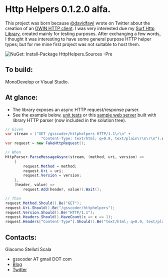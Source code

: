 ﻿Http Helpers 0.1.2.0 alfa.
===
This project was born because [@davidfawl](https://twitter.com/davidfowl) wrote on Twitter about the creation of an [OWIN HTTP client](https://github.com/davidfowl/OwinHttpClient).
I was very interested due my [Surf Http Library](https://github.com/gsscoder/surfhttp), created mainly for testing purposes.
After exchanging a few words, I thought it was interesting to have some general purpose HTTP helper types;
but for me mine first project was not suitable to host them.

![NuGet: Install-Package HttpHelpers.Sources -Pre](https://raw.github.com/gsscoder/httphelpers/master/HttpHelpersNuGet.png)

To build:
---
MonoDevelop or Visual Studio.

At glance:
---
 - The library exposes an async HTTP request/response parser.
 - See the example below, [unit tests](https://github.com/gsscoder/httphelpers/blob/master/src/HttpHelpers.Tests/Unit/HttpParserFixture.cs) or this [sample web server](https://gist.github.com/gsscoder/4945688) built with library HTTP parser (now included in the solution tree).

```csharp
// Given
var stream = ("GET /gsscoder/httphelpers HTTP/1.1\r\n" +
                "Content-Type: text/html; q=0.9, text/plain\r\n\r\n").AsStream();
var request = new FakeHttpRequest();

// When
HttpParser.ParseMessageAsync(stream, (method, uri, version) =>
    {
        request.Method = method;
        request.Uri = uri;
        request.Version = version;
    },
    (header, value) => 
        request.Add(header, value)).Wait();

// Than
request.Method.Should().Be("GET");
request.Uri.Should().Be("/gsscoder/httphelpers");
request.Version.Should().Be("HTTP/1.1");
request.Headers.Should().HaveCount(c => c == 1);
request.Headers["Content-Type"].Should().Be("text/html; q=0.9, text/plain");
```

Contacts:
---
Giacomo Stelluti Scala
  - gsscoder AT gmail DOT com
  - [Blog](http://gsscoder.blogspot.it)
  - [Twitter](http://twitter.com/gsscoder)
